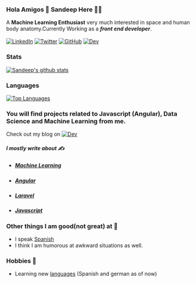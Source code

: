### Hola Amigos 👋 Sandeep Here 👨‍💻
A **Machine Learning Enthusiast**  very much interested in space and human body anatomy.Currently Working as  a  ***front end developer***.
<br><br>
[![LinkedIn](https://img.shields.io/badge/linkedin-%230077B5.svg?&style=for-the-badge&logo=linkedin&logoColor=white)](https://www.linkedin.com/in/sandeep-balachandran-54a79b9b/)
[![Twitter](https://img.shields.io/badge/twitter-%231DA1F2.svg?&style=for-the-badge&logo=twitter&logoColor=white)](https://twitter.com/Sandeepcristi)
[![GitHub](https://img.shields.io/badge/github-%23100000.svg?&style=for-the-badge&logo=github&logoColor=white)](https://www.github.com/sandeepbalachandran)
[![Dev](https://img.shields.io/badge/DEV.TO-%230A0A0A.svg?&style=for-the-badge&logo=dev-dot-to&logoColor=white)](https://dev.to/sandeepbalachandran)

### Stats
[![Sandeep's github stats](https://github-readme-stats.vercel.app/api?username=sandeepbalachandran&theme=tokyonight&show_icons=true)](https://www.github.com/sandeepbalachandran)

### Languages

[![Top Languages](https://github-readme-stats.vercel.app/api/top-langs/?username=sandeepbalachandran&theme=tokyonight&show_icons=true)](https://www.github.com/sandeepbalachandran)

### You will find projects related to Javascript (Angular), Data Science and  Machine Learning from me.
Check out my blog on [![Dev](https://img.shields.io/badge/DEV.TO-%230A0A0A.svg?&style=for-the-badge&logo=dev-dot-to&logoColor=white)](https://dev.to/sandeepbalachandran)
#####  I mostly write about ✍️
* ##### [Machine Learning](https://dev.to/sandeepbalachandran/machine-learning-introduction-400o)
* ##### [Angular](https://dev.to/sandeepbalachandran/angular-dark-fate-48dp)
* ##### [Laravel](https://dev.to/sandeepbalachandran/how-to-generate-pdf-and-send-it-on-mail-in-laravel-5-8-b8j)
* ##### [Javascript](https://dev.to/sandeepbalachandran/javascript-journey-31hb)

### Other things I am good(not great) at 🕺 
* I speak [Spanish](https://www.duolingo.com/profile/Sandeepbalan)
* I think I am humorous at awkward situations as well.

### Hobbies 🕺
* Learning new [languages](https://www.duolingo.com/profile/Sandeepbalan) (Spanish and german as of now)




